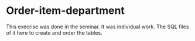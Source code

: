 # Order-item-department
This execrise was done in the seminar. It was individual work. The SQL files of it here to create and order the tables.
